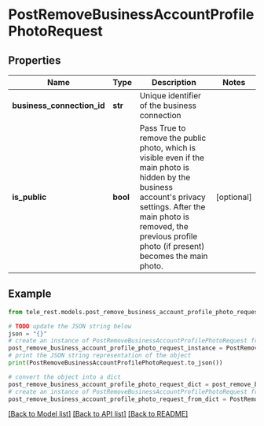 # PostRemoveBusinessAccountProfilePhotoRequest


## Properties

Name | Type | Description | Notes
------------ | ------------- | ------------- | -------------
**business_connection_id** | **str** | Unique identifier of the business connection | 
**is_public** | **bool** | Pass True to remove the public photo, which is visible even if the main photo is hidden by the business account&#39;s privacy settings. After the main photo is removed, the previous profile photo (if present) becomes the main photo. | [optional] 

## Example

```python
from tele_rest.models.post_remove_business_account_profile_photo_request import PostRemoveBusinessAccountProfilePhotoRequest

# TODO update the JSON string below
json = "{}"
# create an instance of PostRemoveBusinessAccountProfilePhotoRequest from a JSON string
post_remove_business_account_profile_photo_request_instance = PostRemoveBusinessAccountProfilePhotoRequest.from_json(json)
# print the JSON string representation of the object
print(PostRemoveBusinessAccountProfilePhotoRequest.to_json())

# convert the object into a dict
post_remove_business_account_profile_photo_request_dict = post_remove_business_account_profile_photo_request_instance.to_dict()
# create an instance of PostRemoveBusinessAccountProfilePhotoRequest from a dict
post_remove_business_account_profile_photo_request_from_dict = PostRemoveBusinessAccountProfilePhotoRequest.from_dict(post_remove_business_account_profile_photo_request_dict)
```
[[Back to Model list]](../README.md#documentation-for-models) [[Back to API list]](../README.md#documentation-for-api-endpoints) [[Back to README]](../README.md)


